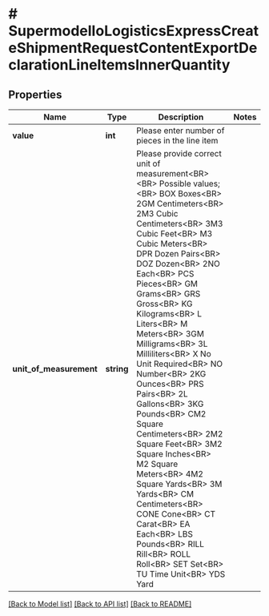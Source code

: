 # # SupermodelIoLogisticsExpressCreateShipmentRequestContentExportDeclarationLineItemsInnerQuantity

## Properties

Name | Type | Description | Notes
------------ | ------------- | ------------- | -------------
**value** | **int** | Please enter number of pieces in the line item |
**unit_of_measurement** | **string** | Please provide correct unit of measurement&lt;BR&gt;                        &lt;BR&gt;                        Possible values;&lt;BR&gt;                        BOX Boxes&lt;BR&gt;                        2GM                               Centimeters&lt;BR&gt;                        2M3 Cubic Centimeters&lt;BR&gt;                        3M3 Cubic Feet&lt;BR&gt;                        M3 Cubic Meters&lt;BR&gt;                        DPR Dozen Pairs&lt;BR&gt;                        DOZ Dozen&lt;BR&gt;                        2NO Each&lt;BR&gt;                        PCS Pieces&lt;BR&gt;                        GM Grams&lt;BR&gt;                        GRS Gross&lt;BR&gt;                        KG Kilograms&lt;BR&gt;                        L Liters&lt;BR&gt;                        M Meters&lt;BR&gt;                        3GM Milligrams&lt;BR&gt;                        3L Milliliters&lt;BR&gt;                        X No Unit Required&lt;BR&gt;                        NO Number&lt;BR&gt;                        2KG Ounces&lt;BR&gt;                        PRS Pairs&lt;BR&gt;                        2L Gallons&lt;BR&gt;                        3KG Pounds&lt;BR&gt;                        CM2 Square Centimeters&lt;BR&gt;                        2M2 Square Feet&lt;BR&gt;                        3M2 Square Inches&lt;BR&gt;                        M2 Square Meters&lt;BR&gt;                        4M2 Square Yards&lt;BR&gt;                        3M Yards&lt;BR&gt;                        CM Centimeters&lt;BR&gt;                        CONE Cone&lt;BR&gt;                        CT Carat&lt;BR&gt;                        EA Each&lt;BR&gt;                        LBS Pounds&lt;BR&gt;                        RILL Rill&lt;BR&gt;                        ROLL Roll&lt;BR&gt;                        SET Set&lt;BR&gt;                        TU Time Unit&lt;BR&gt;                        YDS Yard |

[[Back to Model list]](../../README.md#models) [[Back to API list]](../../README.md#endpoints) [[Back to README]](../../README.md)
